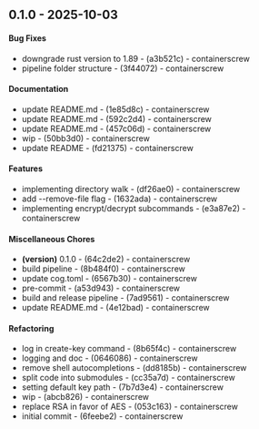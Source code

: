 ## 0.1.0 - 2025-10-03
#### Bug Fixes
- downgrade rust version to 1.89 - (a3b521c) - containerscrew
- pipeline folder structure - (3f44072) - containerscrew
#### Documentation
- update README.md - (1e85d8c) - containerscrew
- update README.md - (592c2d4) - containerscrew
- update README.md - (457c06d) - containerscrew
- wip - (50bb3d0) - containerscrew
- update README - (fd21375) - containerscrew
#### Features
- implementing directory walk - (df26ae0) - containerscrew
- add --remove-file flag - (1632ada) - containerscrew
- implementing encrypt/decrypt subcommands - (e3a87e2) - containerscrew
#### Miscellaneous Chores
- **(version)** 0.1.0 - (64c2de2) - containerscrew
- build pipeline - (8b484f0) - containerscrew
- update cog.toml - (6567b30) - containerscrew
- pre-commit - (a53d943) - containerscrew
- build and release pipeline - (7ad9561) - containerscrew
- update README.md - (4e12bad) - containerscrew
#### Refactoring
- log in create-key command - (8b65f4c) - containerscrew
- logging and doc - (0646086) - containerscrew
- remove shell autocompletions - (dd8185b) - containerscrew
- split code into submodules - (cc35a7d) - containerscrew
- setting default key path - (7b7d3e4) - containerscrew
- wip - (abcb826) - containerscrew
- replace RSA in favor of AES - (053c163) - containerscrew
- initial commit - (6feebe2) - containerscrew


